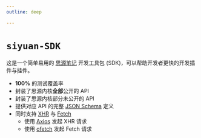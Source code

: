 ```yaml
---
outline: deep

---
```


# `siyuan-SDK`

这是一个简单易用的 [思源笔记](https://github.com/siyuan-note/siyuan) 开发工具包 (SDK)，可以帮助开发者更快的开发插件与挂件。

- **100%** 的测试覆盖率
- 封装了思源内核**全部**公开的 API
- 封装了思源内核部分未公开的 API
- 提供对应 API 的完整 [JSON Schema](https://json-schema.org/) 定义
- 同时支持 [XHR](https://developer.mozilla.org/zh-CN/docs/Glossary/XMLHttpRequest) 与 [Fetch](https://developer.mozilla.org/zh-CN/docs/Web/API/Fetch_API)
  - 使用 [Axios](https://github.com/axios/axios) 发起 XHR 请求
  - 使用 [ofetch](https://github.com/unjs/ofetch) 发起 Fetch 请求
